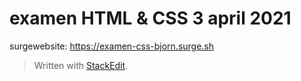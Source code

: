 ﻿# examen HTML & CSS 3 april 2021


surgewebsite: https://examen-css-bjorn.surge.sh






> Written with [StackEdit](https://stackedit.io/).
